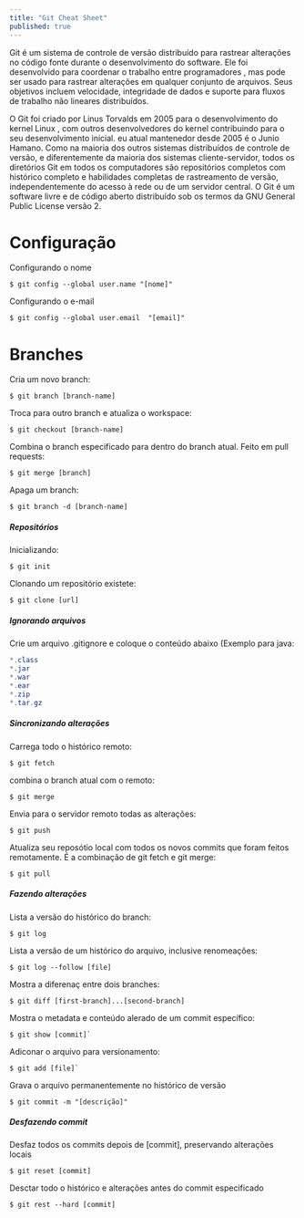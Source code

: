 ```yaml
---
title: "Git Cheat Sheet"
published: true
---
```


Git é um sistema de controle de versão distribuído para rastrear alterações no código fonte durante o desenvolvimento do software. Ele foi desenvolvido para coordenar o trabalho entre programadores , mas pode ser usado para rastrear alterações em qualquer conjunto de arquivos. Seus objetivos incluem velocidade, integridade de dados e suporte para fluxos de trabalho não lineares distribuídos. 

O Git foi criado por Linus Torvalds em 2005 para o desenvolvimento do kernel Linux , com outros desenvolvedores do kernel contribuindo para o seu desenvolvimento inicial. eu atual mantenedor desde 2005 é o Junio Hamano. Como na maioria dos outros sistemas distribuídos de controle de versão, e diferentemente da maioria dos sistemas cliente-servidor, todos os diretórios Git em todos os computadores são repositórios completos com histórico completo e habilidades completas de rastreamento de versão, independentemente do acesso à rede ou de um servidor central. O Git é um software livre e de código aberto distribuído sob os termos da GNU General Public License versão 2.

# Configuração
Configurando o nome
```console
$ git config --global user.name "[nome]"
```

Configurando o e-mail
```console
$ git config --global user.email  "[email]"
```

# Branches
Cria um novo branch:
```console
$ git branch [branch-name]
```

Troca para outro branch e atualiza o workspace:
```console
$ git checkout [branch-name]
```

Combina o branch especificado para dentro do branch atual. Feito em pull requests:
```console
$ git merge [branch]
```

Apaga um branch:
```console
$ git branch -d [branch-name]
```

##### Repositórios
Inicializando:
```console
$ git init
```

Clonando um repositório existete:
```console
$ git clone [url]
```

##### Ignorando arquivos
Crie um arquivo .gitignore e coloque o conteúdo abaixo (Exemplo para java:
```java
*.class
*.jar
*.war
*.ear
*.zip
*.tar.gz
```

##### Sincronizando alterações
Carrega todo o histórico remoto:
```console
$ git fetch
```

combina o branch atual com o remoto:
```console
$ git merge
```

Envia para o servidor remoto todas as alterações:
```console
$ git push
```

Atualiza seu reposótio local com todos os novos commits que foram feitos remotamente. É a combinação de git fetch e git merge:
```console
$ git pull
```

##### Fazendo alterações
Lista a versão do histórico do branch:
```console
$ git log
```

Lista a versão de um histórico do arquivo, inclusive renomeações:
```console
$ git log --follow [file]
```

Mostra a diferenaç entre dois branches:
```console
$ git diff [first-branch]...[second-branch]
```

Mostra o metadata e conteúdo alerado de um commit específico:
```console
$ git show [commit]`
```

Adiconar o arquivo para versionamento:
```console
$ git add [file]`
```

Grava o arquivo permanentemente no histórico de versão
```console
$ git commit -m "[descrição]"
```

##### Desfazendo commit
Desfaz todos os commits depois de [commit], preservando alterações locais
```console
$ git reset [commit]
```

Desctar todo o histórico e alterações antes do commit especificado
```console
$ git rest --hard [commit]
```
